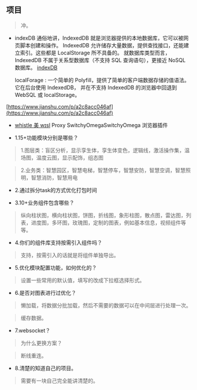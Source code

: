 ## 项目

>冲。
- indexDB 
  通俗地讲，IndexedDB 就是浏览器提供的本地数据库，它可以被网页脚本创建和操作。
  IndexedDB 允许储存大量数据，提供查找接口，还能建立索引。这些都是 LocalStorage 所不具备的。
  就数据库类型而言，IndexedDB 不属于关系型数据库（不支持 SQL 查询语句），更接近 NoSQL 数据库。
  [indexDB](https://blog.csdn.net/qq_38974163/article/details/127846737?spm=1001.2101.3001.6650.1&utm_medium=distribute.pc_relevant.none-task-blog-2%7Edefault%7EYuanLiJiHua%7EPosition-1-127846737-blog-111954045.pc_relevant_3mothn_strategy_recovery&depth_1-utm_source=distribute.pc_relevant.none-task-blog-2%7Edefault%7EYuanLiJiHua%7EPosition-1-127846737-blog-111954045.pc_relevant_3mothn_strategy_recovery&utm_relevant_index=2)
  
  localForage : 一个简单的 Polyfill，提供了简单的客户端数据存储的值语法。它在后台使用 IndexedDB，
  并在不支持 IndexedDB 的浏览器中回退到 WebSQL 或 localStorage。
  
[https://www.jianshu.com/p/a2c8acc046af](https://www.jianshu.com/p/a2c8acc046af)



- [whistle 美 wɪsl](https://cloud.tencent.com/developer/article/2033773)
  Proxy SwitchyOmegaSwitchyOmega 浏览器插件

- 1.15+功能模块分别是哪些？

>1.图层类：盲区分析，显示孪生体，孪生体变色，逻辑线，激活操作集，温场图，温度云图，显示配饰，组态图

>2.业务类：智慧园区，智慧电梯，智慧停车，智慧安防，智慧空调，智慧照明，智慧消防，智慧用电

- 2.通过拆分task的方式优化打包时间

- 3.10+业务组件包含哪些？

>纵向柱状图，横向柱状图，饼图，折线图，象形柱图，散点图，雷达图，列表，进度图，多环图，玫瑰图，定制的图表，例如基本信息，视频组件等等。

- 4.你们的组件库支持按需引入组件吗？

>支持，按需引入的话就是将组件单独导出。

- 5.优化模块配置功能，如何优化的？

>设置一些常用的默认值，填写的改成下拉框选择形式。

- 6.是否对图表进行过优化？

>懒加载，将数据分批加载，然后不需要的数据可以在中间层进行处理一次。

>缓存数据。

- 7.websocket？

>为什么更换方案？

>断线重连。

- 8.清楚的知道自己的项目。

>需要有一块自己完全能讲清楚的。

